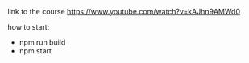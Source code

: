 link to the course https://www.youtube.com/watch?v=kAJhn9AMWd0

how to start:
- npm run build
- npm start

